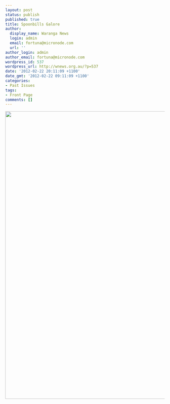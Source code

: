 ```yaml
---
layout: post
status: publish
published: true
title: Spoonbills Galore
author:
  display_name: Waranga News
  login: admin
  email: fortuna@micronode.com
  url: ''
author_login: admin
author_email: fortuna@micronode.com
wordpress_id: 537
wordpress_url: http://wnews.org.au/?p=537
date: '2012-02-22 20:11:09 +1100'
date_gmt: '2012-02-22 09:11:09 +1100'
categories:
- Past Issues
tags:
- Front Page
comments: []
---
```

<p><a href="http://wnews.org.au/wp-content/uploads/2012/02/frontpage-20120223.pdf"><img class="alignnone size-full wp-image-534" title="Front Page - 23 February, 2012" src="http://wnews.org.au/wp-content/uploads/2012/02/frontpage-20120223.png" alt="" width="624" height="907" /></a></p>
